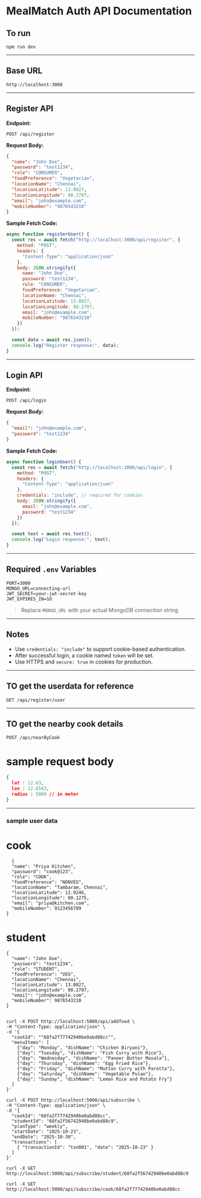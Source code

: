 #  MealMatch Auth API Documentation

## To run

```
npm run dev
```

---

##  Base URL

```
http://localhost:3000
```

---

##  Register API

**Endpoint:**

```
POST /api/register
```

**Request Body:**

```json
{
  "name": "John Doe",
  "password": "test1234",
  "role": "CONSUMER",
  "foodPreference": "Vegetarian",
  "locationName": "Chennai",
  "locationLatitude": 13.0827,
  "locationLongitude": 80.2707,
  "email": "john@example.com",
  "mobileNumber": "9876543210"
}
```

**Sample Fetch Code:**

```js
async function registerUser() {
  const res = await fetch("http://localhost:3000/api/register", {
    method: "POST",
    headers: {
      "Content-Type": "application/json"
    },
    body: JSON.stringify({
      name: "John Doe",
      password: "test1234",
      role: "CONSUMER",
      foodPreference: "Vegetarian",
      locationName: "Chennai",
      locationLatitude: 13.0827,
      locationLongitude: 80.2707,
      email: "john@example.com",
      mobileNumber: "9876543210"
    })
  });

  const data = await res.json();
  console.log("Register response:", data);
}
```

---

##  Login API

**Endpoint:**

```
POST /api/login
```

**Request Body:**

```json
{
  "email": "john@example.com",
  "password": "test1234"
}
```

**Sample Fetch Code:**

```js
async function loginUser() {
  const res = await fetch("http://localhost:3000/api/login", {
    method: "POST",
    headers: {
      "Content-Type": "application/json"
    },
    credentials: "include", // required for cookies
    body: JSON.stringify({
      email: "john@example.com",
      password: "test1234"
    })
  });

  const text = await res.text();
  console.log("Login response:", text);
}
```

---

##  Required `.env` Variables

```env
PORT=3000
MONGO_URL=connecting-url
JWT_SECRET=your-jwt-secret-key
JWT_EXPIRES_IN=1d
```

>  Replace `MONGO_URL` with your actual MongoDB connection string.

---

##  Notes

- Use `credentials: "include"` to support cookie-based authentication.
- After successful login, a cookie named `token` will be set.
- Use HTTPS and `secure: true` in cookies for production.

---

## TO get the userdata for reference

```
GET /api/register/user
```
---

## TO get the nearby cook details

```
POST /api/nearByCook
```
# sample request body

```json
{
  lat : 12.63, 
  lon : 12.6543,
  radius : 5000 // in meter
}
```
---


### sample user data
# cook

```
  {
  "name": "Priya Kitchen",
  "password": "cook@123",
  "role": "COOK",
  "foodPreference": "NONVEG",
  "locationName": "Tambaram, Chennai",
  "locationLatitude": 12.9246,
  "locationLongitude": 80.1275,
  "email": "priya@kitchen.com",
  "mobileNumber": 9123456789
}

```

# student
```
{
  "name": "John Doe",
  "password": "test1234",
  "role": "STUDENT",
  "foodPreference": "VEG",
  "locationName": "Chennai",
  "locationLatitude": 13.0827,
  "locationLongitude": 80.2707,
  "email": "john@example.com",
  "mobileNumber": 9876543210
}

```



```

curl -X POST http://localhost:5000/api/addfood \
-H "Content-Type: application/json" \
-d '{
  "cookId": ""68fa2f77742940be0abd88cc"",
  "menuItems": [
    {"day": "Monday", "dishName": "Chicken Biryani"},
    {"day": "Tuesday", "dishName": "Fish Curry with Rice"},
    {"day": "Wednesday", "dishName": "Paneer Butter Masala"},
    {"day": "Thursday", "dishName": "Egg Fried Rice"},
    {"day": "Friday", "dishName": "Mutton Curry with Parotta"},
    {"day": "Saturday", "dishName": "Vegetable Pulao"},
    {"day": "Sunday", "dishName": "Lemon Rice and Potato Fry"}
  ]
}'
```

```
curl -X POST http://localhost:5000/api/subscribe \
-H "Content-Type: application/json" \
-d '{
  "cookId": "68fa2f77742940be0abd88cc",
  "studentId": "68fa2f56742940be0abd88c9",
  "planType": "weekly",
  "startDate": "2025-10-23",
  "endDate": "2025-10-30",
  "transactions": [
    { "transactionId": "txn001", "date": "2025-10-23" }
  ]
}'

```

```
curl -X GET http://localhost:5000/api/subscribe/student/68fa2f56742940be0abd88c9
```

```
curl -X GET http://localhost:5000/api/subscribe/cook/68fa2f77742940be0abd88cc

```